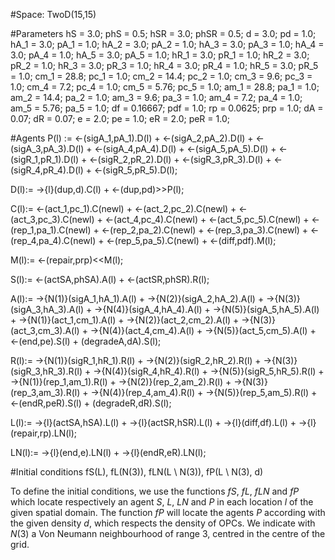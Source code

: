 
#Space: TwoD(15,15)

#Parameters
hS = 3.0;
phS = 0.5;
hSR = 3.0;
phSR = 0.5;
d = 3.0;
pd = 1.0;
hA_1 = 3.0;
pA_1 = 1.0;
hA_2 = 3.0;
pA_2 = 1.0;
hA_3 = 3.0;
pA_3 = 1.0;
hA_4 = 3.0;
pA_4 = 1.0;
hA_5 = 3.0;
pA_5 = 1.0;
hR_1 = 3.0;
pR_1 = 1.0;
hR_2 = 3.0;
pR_2 = 1.0;
hR_3 = 3.0;
pR_3 = 1.0;
hR_4 = 3.0;
pR_4 = 1.0;
hR_5 = 3.0;
pR_5 = 1.0;
cm_1 = 28.8;
pc_1 = 1.0;
cm_2 = 14.4;
pc_2 = 1.0;
cm_3 = 9.6;
pc_3 = 1.0;
cm_4 = 7.2;
pc_4 = 1.0;
cm_5 = 5.76;
pc_5 = 1.0;
am_1 = 28.8;
pa_1 = 1.0;
am_2 = 14.4;
pa_2 = 1.0;
am_3 = 9.6;
pa_3 = 1.0;
am_4 = 7.2;
pa_4 = 1.0;
am_5 = 5.76;
pa_5 = 1.0;
df = 0.16667;
pdf = 1.0;
rp = 0.0625;
prp = 1.0;
dA = 0.07;
dR = 0.07;
e = 2.0;
pe = 1.0;
eR = 2.0;
peR = 1.0;

#Agents
P(l) :=  <-(sigA_1,pA_1).D(l) + <-(sigA_2,pA_2).D(l) + <-(sigA_3,pA_3).D(l) +
         <-(sigA_4,pA_4).D(l) + <-(sigA_5,pA_5).D(l) + <-(sigR_1,pR_1).D(l) + 
         <-(sigR_2,pR_2).D(l) + <-(sigR_3,pR_3).D(l) + <-(sigR_4,pR_4).D(l) + 
         <-(sigR_5,pR_5).D(l);
          
D(l):= ->{l}(dup,d).C(l) + <-(dup,pd)>>P(l);

C(l):= <-(act_1,pc_1).C(newl) + <-(act_2,pc_2).C(newl) + <-(act_3,pc_3).C(newl) + 
       <-(act_4,pc_4).C(newl) + <-(act_5,pc_5).C(newl) + <-(rep_1,pa_1).C(newl) + 
       <-(rep_2,pa_2).C(newl) + <-(rep_3,pa_3).C(newl) + <-(rep_4,pa_4).C(newl) + 
       <-(rep_5,pa_5).C(newl) + <-(diff,pdf).M(l);

M(l):= <-(repair,prp)<<M(l);

S(l):= <-(actSA,phSA).A(l) + <-(actSR,phSR).R(l); 

A(l):= ->{N(1)}(sigA_1,hA_1).A(l) + ->{N(2)}(sigA_2,hA_2).A(l) + 
       ->{N(3)}(sigA_3,hA_3).A(l) + ->{N(4)}(sigA_4,hA_4).A(l) + 
       ->{N(5)}(sigA_5,hA_5).A(l) + ->{N(1)}(act_1,cm_1).A(l) + 
       ->{N(2)}(act_2,cm_2).A(l) + ->{N(3)}(act_3,cm_3).A(l) + 
       ->{N(4)}(act_4,cm_4).A(l) + ->{N(5)}(act_5,cm_5).A(l) +
        <-(end,pe).S(l) + (degradeA,dA).S(l);

R(l):= ->{N(1)}(sigR_1,hR_1).R(l) + ->{N(2)}(sigR_2,hR_2).R(l) +
       ->{N(3)}(sigR_3,hR_3).R(l) + ->{N(4)}(sigR_4,hR_4).R(l) + 
       ->{N(5)}(sigR_5,hR_5).R(l) + ->{N(1)}(rep_1,am_1).R(l) + 
       ->{N(2)}(rep_2,am_2).R(l) + ->{N(3)}(rep_3,am_3).R(l) + 
       ->{N(4)}(rep_4,am_4).R(l) + ->{N(5)}(rep_5,am_5).R(l) + 
       <-(endR,peR).S(l) + (degradeR,dR).S(l);

L(l):= ->{l}(actSA,hSA).L(l) + ->{l}(actSR,hSR).L(l)  + ->{l}(diff,df).L(l) +
        ->{l}(repair,rp).LN(l);

LN(l):= ->{l}(end,e).LN(l) + ->{l}(endR,eR).LN(l);


#Initial conditions
fS(L), fL(N(3)), fLN(L \ N(3)), fP(L \ N(3), d)

To define the initial conditions, we use the functions $\mathit{fS}$, $\mathit{fL}$, $\mathit{fLN}$ and $\mathit{fP}$ which locate respectively an agent $S$, $L$, $LN$ and $P$ in each location $l$ of the given spatial domain. The function $\mathit{fP}$ will locate the agents $P$ according with the given density $d$, which respects the density of OPCs. We indicate with $N(3)$ a Von Neumann neighbourhood of range 3, centred in the centre of the grid.
